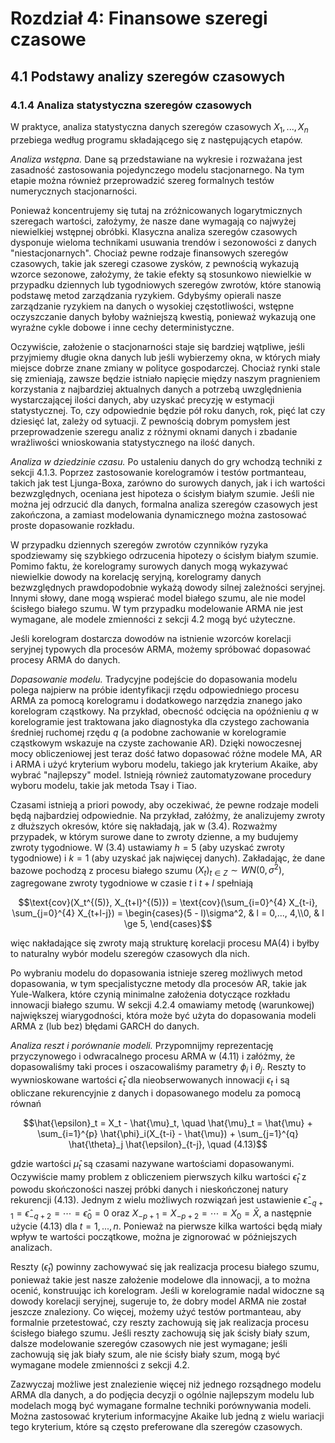 # Rozdział 4: Finansowe szeregi czasowe

## 4.1 Podstawy analizy szeregów czasowych

### 4.1.4 Analiza statystyczna szeregów czasowych

W praktyce, analiza statystyczna danych szeregów czasowych $X_1,...,X_n$ przebiega według programu składającego się z następujących etapów.

*Analiza wstępna.* Dane są przedstawiane na wykresie i rozważana jest zasadność zastosowania pojedynczego modelu stacjonarnego. Na tym etapie można również przeprowadzić szereg formalnych testów numerycznych stacjonarności.

Ponieważ koncentrujemy się tutaj na zróżnicowanych logarytmicznych szeregach wartości, założymy, że nasze dane wymagają co najwyżej niewielkiej wstępnej obróbki. Klasyczna analiza szeregów czasowych dysponuje wieloma technikami usuwania trendów i sezonowości z danych "niestacjonarnych". Chociaż pewne rodzaje finansowych szeregów czasowych, takie jak szeregi czasowe zysków, z pewnością wykazują wzorce sezonowe, założymy, że takie efekty są stosunkowo niewielkie w przypadku dziennych lub tygodniowych szeregów zwrotów, które stanowią podstawę metod zarządzania ryzykiem. Gdybyśmy opierali nasze zarządzanie ryzykiem na danych o wysokiej częstotliwości, wstępne oczyszczanie danych byłoby ważniejszą kwestią, ponieważ wykazują one wyraźne cykle dobowe i inne cechy deterministyczne.

Oczywiście, założenie o stacjonarności staje się bardziej wątpliwe, jeśli przyjmiemy długie okna danych lub jeśli wybierzemy okna, w których miały miejsce dobrze znane zmiany w polityce gospodarczej. Chociaż rynki stale się zmieniają, zawsze będzie istniało napięcie między naszym pragnieniem korzystania z najbardziej aktualnych danych a potrzebą uwzględnienia wystarczającej ilości danych, aby uzyskać precyzję w estymacji statystycznej. To, czy odpowiednie będzie pół roku danych, rok, pięć lat czy dziesięć lat, zależy od sytuacji. Z pewnością dobrym pomysłem jest przeprowadzenie szeregu analiz z różnymi oknami danych i zbadanie wrażliwości wnioskowania statystycznego na ilość danych.

*Analiza w dziedzinie czasu.* Po ustaleniu danych do gry wchodzą techniki z sekcji 4.1.3. Poprzez zastosowanie korelogramów i testów portmanteau, takich jak test Ljunga-Boxa, zarówno do surowych danych, jak i ich wartości bezwzględnych, oceniana jest hipoteza o ścisłym białym szumie. Jeśli nie można jej odrzucić dla danych, formalna analiza szeregów czasowych jest zakończona, a zamiast modelowania dynamicznego można zastosować proste dopasowanie rozkładu.

W przypadku dziennych szeregów zwrotów czynników ryzyka spodziewamy się szybkiego odrzucenia hipotezy o ścisłym białym szumie. Pomimo faktu, że korelogramy surowych danych mogą wykazywać niewielkie dowody na korelację seryjną, korelogramy danych bezwzględnych prawdopodobnie wykażą dowody silnej zależności seryjnej. Innymi słowy, dane mogą wspierać model białego szumu, ale nie model ścisłego białego szumu. W tym przypadku modelowanie ARMA nie jest wymagane, ale modele zmienności z sekcji 4.2 mogą być użyteczne.

Jeśli korelogram dostarcza dowodów na istnienie wzorców korelacji seryjnej typowych dla procesów ARMA, możemy spróbować dopasować procesy ARMA do danych.

*Dopasowanie modelu.* Tradycyjne podejście do dopasowania modelu polega najpierw na próbie identyfikacji rzędu odpowiedniego procesu ARMA za pomocą korelogramu i dodatkowego narzędzia znanego jako korelogram cząstkowy. Na przykład, obecność odcięcia na opóźnieniu $q$ w korelogramie jest traktowana jako diagnostyka dla czystego zachowania średniej ruchomej rzędu $q$ (a podobne zachowanie w korelogramie cząstkowym wskazuje na czyste zachowanie AR). Dzięki nowoczesnej mocy obliczeniowej jest teraz dość łatwo dopasować różne modele MA, AR i ARMA i użyć kryterium wyboru modelu, takiego jak kryterium Akaike, aby wybrać "najlepszy" model. Istnieją również zautomatyzowane procedury wyboru modelu, takie jak metoda Tsay i Tiao.

Czasami istnieją a priori powody, aby oczekiwać, że pewne rodzaje modeli będą najbardziej odpowiednie. Na przykład, załóżmy, że analizujemy zwroty z dłuższych okresów, które się nakładają, jak w (3.4). Rozważmy przypadek, w którym surowe dane to zwroty dzienne, a my budujemy zwroty tygodniowe. W (3.4) ustawiamy $h = 5$ (aby uzyskać zwroty tygodniowe) i $k = 1$ (aby uzyskać jak najwięcej danych). Zakładając, że dane bazowe pochodzą z procesu białego szumu $(X_t)_{t \in Z} \sim WN(0, \sigma^2)$, zagregowane zwroty tygodniowe w czasie $t$ i $t + l$ spełniają

$$\text{cov}(X_t^{(5)}, X_{t+l}^{(5)}) = \text{cov}(\sum_{i=0}^{4} X_{t-i}, \sum_{j=0}^{4} X_{t+l-j}) = 
\begin{cases}(5 - l)\sigma^2, & l = 0,..., 4,\\0, & l \ge 5,
\end{cases}$$

więc nakładające się zwroty mają strukturę korelacji procesu MA(4) i byłby to naturalny wybór modelu szeregów czasowych dla nich.

Po wybraniu modelu do dopasowania istnieje szereg możliwych metod dopasowania, w tym specjalistyczne metody dla procesów AR, takie jak Yule-Walkera, które czynią minimalne założenia dotyczące rozkładu innowacji białego szumu. W sekcji 4.2.4 omawiamy metodę (warunkowej) największej wiarygodności, która może być użyta do dopasowania modeli ARMA z (lub bez) błędami GARCH do danych.

*Analiza reszt i porównanie modeli.* Przypomnijmy reprezentację przyczynowego i odwracalnego procesu ARMA w (4.11) i załóżmy, że dopasowaliśmy taki proces i oszacowaliśmy parametry $\phi_i$ i $\theta_j$. Reszty to wywnioskowane wartości $\hat{\epsilon}_t$ dla nieobserwowanych innowacji $\epsilon_t$ i są obliczane rekurencyjnie z danych i dopasowanego modelu za pomocą równań

$$\hat{\epsilon}_t = X_t - \hat{\mu}_t, \quad \hat{\mu}_t = \hat{\mu} + \sum_{i=1}^{p} \hat{\phi}_i(X_{t-i} - \hat{\mu}) + \sum_{j=1}^{q} \hat{\theta}_j \hat{\epsilon}_{t-j}, \quad (4.13)$$

gdzie wartości $\hat{\mu}_t$ są czasami nazywane wartościami dopasowanymi. Oczywiście mamy problem z obliczeniem pierwszych kilku wartości $\hat{\epsilon}_t$ z powodu skończoności naszej próbki danych i nieskończonej natury rekurencji (4.13). Jednym z wielu możliwych rozwiązań jest ustawienie $\hat{\epsilon}_{-q+1} = \hat{\epsilon}_{-q+2} = \cdots = \hat{\epsilon}_0 = 0$ oraz $X_{-p+1} = X_{-p+2} = \cdots = X_0 = \bar{X}$, a następnie użycie (4.13) dla $t = 1,...,n$. Ponieważ na pierwsze kilka wartości będą miały wpływ te wartości początkowe, można je zignorować w późniejszych analizach.

Reszty $(\hat{\epsilon}_t)$ powinny zachowywać się jak realizacja procesu białego szumu, ponieważ takie jest nasze założenie modelowe dla innowacji, a to można ocenić, konstruując ich korelogram. Jeśli w korelogramie nadal widoczne są dowody korelacji seryjnej, sugeruje to, że dobry model ARMA nie został jeszcze znaleziony. Co więcej, możemy użyć testów portmanteau, aby formalnie przetestować, czy reszty zachowują się jak realizacja procesu ścisłego białego szumu. Jeśli reszty zachowują się jak ścisły biały szum, dalsze modelowanie szeregów czasowych nie jest wymagane; jeśli zachowują się jak biały szum, ale nie ścisły biały szum, mogą być wymagane modele zmienności z sekcji 4.2.

Zazwyczaj możliwe jest znalezienie więcej niż jednego rozsądnego modelu ARMA dla danych, a do podjęcia decyzji o ogólnie najlepszym modelu lub modelach mogą być wymagane formalne techniki porównywania modeli. Można zastosować kryterium informacyjne Akaike lub jedną z wielu wariacji tego kryterium, które są często preferowane dla szeregów czasowych.